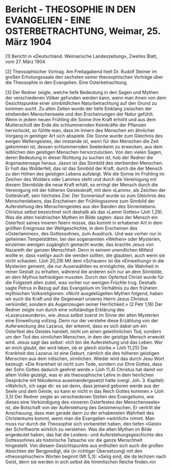 # Bericht - THEOSOPHIE IN DEN EVANGELIEN - EINE OSTERBETRACHTUNG, Weimar, 25. März 1904

[1] Bericht in «Deutschland. Weimarische Landeszeitung», Zweites Blatt, vom 27. März 1904

[2] Theosophischer Vortrag. Am Freitagabend hielt Dr. Rudolf Steiner im großen Erholungssaale den sechsten seiner theosophischen Vorträge über die Theosophie in den Evangelien. Eine Osterbetrachtung.

[3] Der Redner zeigte, welche tiefe Bedeutung in den Sagen und Mythen der verschiedenen Völker gefunden werden kann, wenn man ihnen von dem Gesichtspunkte einer sinnbildlichen Naturbetrachtung auf den Grund zu kommen sucht. Zu allen Zeiten wurde der tiefe Einklang zwischen der strebenden Menschenseele und den Erscheinungen der Natur gefühlt. Wenn in jedem neuen Frühling die Sonne ihre Kraft erhöht und aus dem Mutterschoß der Erde die schlummernden Keimkräfte der Pflanzen hervorlockt, so fühlte man, dass im Innern des Menschen ein ähnlicher Vorgang in geistiger Art sich abspiele. Die Sonne wurde zum Gleichnis des ewigen Weltengeistes, der imstande ist, wenn für den Menschen die Zeit gekommen ist, dessen schlummernden Seelenkeim zu erwecken, aus dem leiblichen den geistigen Menschen hervorzulocken. Von den vielen Sagen, deren Bedeutung in dieser Richtung zu suchen ist, hob der Redner die Argonautensage heraus. Jason ist das Sinnbild des sterbenden Menschen. Er holt das Widderfell, das ist das Sinnbild der Kraft, durch die der Mensch zu den Höhen des geistigen Lebens aufsteigt. Wie die Sonne im Frühling im Zeichen des Widders oder Lammes steht und durch die Vereinigung mit diesem Sternbilde die neue Kraft erhält, so erringt der Mensch durch die Vereinigung mit der höheren Geisteskraft, mit dem «Lamm», als Zeichen der Gotteskraft, sein höchstes Ziel. Der Sonnenlauf wurde so zum Gleichnis des Menschenlebens, das Erscheinen der Frühlingssonne zum Sinnbild der Auferstehung des Menschengeistes aus den Banden des Sinnenlebens. Christus selbst bezeichnet sich deshalb als das «Lamm Gottes» (Joh 1,29). Was die alten heidnischen Mythen im Bilde sagten: dass der Mensch ein Osterfest seines Inneren feiern müsse, das kommt in erhabener Art in dem größten Ereignisse der Weltgeschichte, in dem Erscheinen des «Osterlammes», des Gottessohnes, zum Ausdruck. Und was vorher nur in geheimen Tempelstätten, bei den sogenannten «Weihen» oder Mysterien, einzelnen wenigen zugänglich gemacht wurde, das brachte Jesus von Nazareth der ganzen Menschheit. Denn in seinem unendlichen Mitleid wollte er, dass «selig» auch die werden sollten, die glaubten, auch wenn sie nicht schauten. (Joh 20,29) Mit dem «Schauen« ist die «Einweihung» in die Mysterien gemeint, die nur Auserwählten es ermöglichte, die Wahrheit in reiner Gestalt zu erhalten, während die anderen sich nur an dem Sinnbilde, an dem Mythus befriedigen mussten. Durch den Opfertod Christi wurde für die Folgezeit allen zuteil, was vorher nur wenigen Früchte trug. Deshalb sagte Petrus in Bezug auf das Evangelium im Verhältnis zu den früheren mythischen Volksreligionen: «Nicht ausgeklügelten Mythen folgend, haben wir euch die Kraft und die Gegenwart unseres Herrn Jesus Christus verkündet, sondern als Augenzeugen seiner Herrlichkeit.» (2 Petr 1,16) Der Redner zeigte nun durch eine vollständige Erklärung des «Lazaruswunders», wie Jesus selbst zuerst im Sinne der alten Mysterien eine Einweihung vollzog. Denn nur der verstehe diese Erzählung von der Auferweckung des Lazarus, der erkennt, dass es sich dabei um ein Osterfest des Geistes handelt, nicht um einen gewöhnlichen Tod, sondern um den Tod des sinnlichen Menschen, in dem der geistige Mensch erweckt wird. Jesus sagt das selbst: «Ich bin die Auferstehung und das Leben. Wer an mich glaubt, der wird leben, ob er gleich stürbe.» (Joh 11,25) Die Krankheit des Lazarus ist eine Geburt, nämlich die des höheren geistigen Menschen aus dem irdischen, sinnlichen. Wieder wird das durch Jesu Wort bezeugt: «Die Krankheit ist nicht zum Tode, sondern zur Ehre Gottes, dass der Sohn Gottes dadurch geehret werde.» (Joh 11,4) Christus hat damit vor allem Volke gezeigt, was er als theosophische Lehre in dem herrlichen Gespräche mit Nikodemus auseinandergesetzt hatte (vergl. Joh. 3. Kapitel): «Wahrlich, ich sage dir: es sei denn, dass jemand geboren werde aus der Seele und dem Geiste, so kann er nicht in das Reich Gottes kommen.» (Joh 3,5) Der Redner zeigte an verschiedenen Stellen des Evangeliums, wie dieses eine Verkündigung des «inneren Osterfestes der Menschenseele» ist, die Botschaft von der Auferstehung des Geistmenschen. Er vertritt die Anschauung, dass man gerade dann zu der erhabensten Wahrheit des Christentums kommt, wenn man die Evangelien «wörtlich» nimmt. Man muss nur durch die Theosophie sich vorbereitet haben, den tiefen «Geist» der Schriftworte wirklich zu verstehen. Was die alten Mythen im Bilde angedeutet haben, das hat die Leidens- und Auferstehungsgeschichte des Gottessohnes als historische Tatsache vor die ganze Menschheit hingestellt. Von diesem Gesichtspunkte aus enthüllen sich auch die großen Absichten der Bergpredigt, die (in richtiger Übersetzung) mit den «theosophischen» Worten beginnt (Mt 5,3): «Selig sind, die da lechzen nach Geist, denn sie werden in sich selbst die himmlischen Reiche finden.»\n